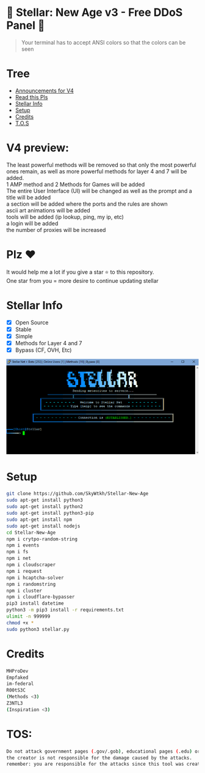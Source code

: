 # 🚀 Stellar: New Age v3 - Free DDoS Panel 🚀
> Your terminal has to accept ANSI colors so that the colors can be seen<br>

# Tree
* [Announcements for V4](#V4-preview)
* [Read this Pls](#plz-%EF%B8%8F)
* [Stellar Info](stellar-info)
* [Setup](#Setup)
* [Credits](#Credits)
* [T.O.S](#TOS)

# V4 preview:
The least powerful methods will be removed so that only the most powerful ones remain, as well as more powerful methods for layer 4 and 7 will be added.<br>
1 AMP method and 2 Methods for Games will be added<br>
The entire User Interface (UI) will be changed as well as the prompt and a title will be added<br>
a section will be added where the ports and the rules are shown<br>
ascii art animations will be added<br>
tools will be added (ip lookup, ping, my ip, etc)<br>
a login will be added<br>
the number of proxies will be increased<br>

# Plz ♥️
It would help me a lot if you give a star ⭐ to this repository.<br>
One star from you = more desire to continue updating stellar

# Stellar Info
- [x] Open Source
- [x] Stable
- [x] Simple
- [x] Methods for Layer 4 and 7
- [x] Bypass (CF, OVH, Etc)  

![GitHub Logo](img.png)

# Setup
```sh
git clone https://github.com/SkyWtkh/Stellar-New-Age
sudo apt-get install python3
sudo apt-get install python2
sudo apt-get install python3-pip
sudo apt-get install npm
sudo apt-get install nodejs
cd Stellar-New-Age
npm i crytpo-random-string
npm i events
npm i fs
npm i net
npm i cloudscraper
npm i request
npm i hcaptcha-solver
npm i randomstring
npm i cluster
npm i cloudflare-bypasser
pip3 install datetime
python3 -m pip3 install -r requirements.txt
ulimit -n 999999
chmod +x *
sudo python3 stellar.py
```

# Credits
```sh
MHProDev
Empfaked
im-federal
R00tS3C
(Methods <3)
Z3NTL3
(Inspiration <3)
```

# TOS:
```sh
Do not attack government pages (.gov/.gob), educational pages (.edu) or the United States Department of Defense (.mil), 
the creator is not responsible for the damage caused by the attacks. 
remember: you are responsible for the attacks since this tool was created for educational purposes
```
